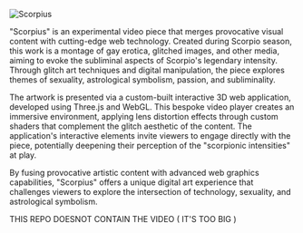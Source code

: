 
![Scorpius](https://github.com/user-attachments/assets/22714f32-085c-4542-9af0-7f6c0ee88dbd)


"Scorpius" is an experimental video piece that merges provocative visual content with cutting-edge web technology. Created during Scorpio season, this work is a montage of gay erotica, glitched images, and other media, aiming to evoke the subliminal aspects of Scorpio's legendary intensity. Through glitch art techniques and digital manipulation, the piece explores themes of sexuality, astrological symbolism, passion, and subliminality.

The artwork is presented via a custom-built interactive 3D web application, developed using Three.js and WebGL. This bespoke video player creates an immersive environment, applying lens distortion effects through custom shaders that complement the glitch aesthetic of the content. The application's interactive elements invite viewers to engage directly with the piece, potentially deepening their perception of the "scorpionic intensities" at play.

By fusing provocative artistic content with advanced web graphics capabilities, "Scorpius" offers a unique digital art experience that challenges viewers to explore the intersection of technology, sexuality, and astrological symbolism.

THIS REPO DOESNOT CONTAIN THE VIDEO ( IT'S TOO BIG )








